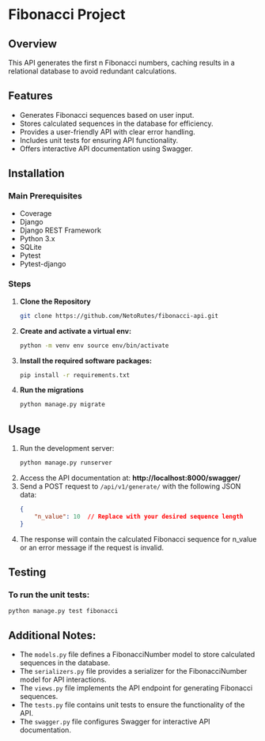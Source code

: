 # Fibonacci Project

## Overview

This API generates the first n Fibonacci numbers, caching results in a relational database to avoid redundant calculations.

## Features
- Generates Fibonacci sequences based on user input.
- Stores calculated sequences in the database for efficiency.
- Provides a user-friendly API with clear error handling.
- Includes unit tests for ensuring API functionality.
- Offers interactive API documentation using Swagger.

## Installation

### Main Prerequisites

- Coverage
- Django
- Django REST Framework
- Python 3.x
- SQLite
- Pytest
- Pytest-django

### Steps

1. **Clone the Repository**
    ```bash
    git clone https://github.com/NetoRutes/fibonacci-api.git
    ```

2. **Create and activate a virtual env:**
    ```bash
    python -m venv env source env/bin/activate
    ```

3. **Install the required software packages:**
    ```bash
    pip install -r requirements.txt
    ```

4. **Run the migrations**
    ```bash
    python manage.py migrate
    ```

## Usage
1. Run the development server: 
    ```bash
    python manage.py runserver
    ```
2. Access the API documentation at: **http://localhost:8000/swagger/**
3. Send a POST request to `/api/v1/generate/` with the following JSON data:
    ```json
    {
        "n_value": 10  // Replace with your desired sequence length
    }
    ```
4. The response will contain the calculated Fibonacci sequence for n_value or an error message if the request is invalid.

## Testing
### To run the unit tests:
    python manage.py test fibonacci

## Additional Notes:

- The `models.py` file defines a FibonacciNumber model to store calculated sequences in the database.
- The `serializers.py` file provides a serializer for the FibonacciNumber model for API interactions.
- The `views.py` file implements the API endpoint for generating Fibonacci sequences.
- The `tests.py` file contains unit tests to ensure the functionality of the API.
- The `swagger.py` file configures Swagger for interactive API documentation.